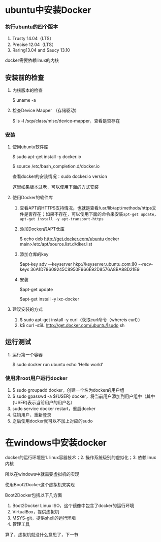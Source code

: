 # ubuntu中安装Docker

### 执行ubuntu的四个版本

1. Trusty 14.04（LTS）
2. Precise 12.04（LTS）
3. Raring13.04 and Saucy 13.10

docker需要依赖linux的内核

## 安装前的检查

1. 内核版本的检查

   $ uname -a

2. 检查Device Mapper （存储驱动）

   $ ls -l /sqs/class/misc/device-mapper，查看是否存在

### 安装

1. 使用ubuntu软件库

   $ sudo apt-get install -y docker.io 

   $ source /etc/bash_completion.d/docker.io

   查看docker的安装情况：sudo docker.io version

   这里如果版本过老，可以使用下面的方式安装

2. 使用Docker的软件库

   1. 查看APT的HTTPS支持情况，也就是查看/usr/lib/apt/methods/https文件是否存在；如果不存在，可以使用下面的命令来安装`apt-get update`，`apt-get install -y apt-transport-https`

   2. 添加Docker的APT仓库

      $ echo deb http://get.docker.com/ubuntu docker main>/etc/apt/source.list.d/dker.list

   3. 添加仓库的key

      $apt-key adv --keyserver hkp://keyserver.ubuntu.com:80 --recv-keys 36A1D78609245C8950F966E92D8576A8BA88D21E9

   4. 安装

      $apt-get update

      $apt-get install -y lxc-docker

3. 建议安装的方式

   1. $ sudo apt-get install -y curl（获取curl命令（whereis curl））
   2. k$ curl -sSL http://get.docker.com/ubuntu/|sudo sh

## 运行测试

1. 运行第一个容器

   $ sudo docker run ubuntu echo 'Hello world'

### 使用非root用户运行docker

1. $ sudo groupadd docker，创建一个名为docker的用户组
2. $ sudo gpasswd -a ${USER} docker，将当前用户添加到用户组中（其中{USER}表示当前用户的用户名）
3. sudo service docker restart，重启docker
4. 注销用户，重新登录
5. 之后使用docker就可以不加上对应的sudo





# 在windows中安装docker

docker的运行环境是1. linux容器技术；2. 操作系统级别的虚拟化；3. 依赖linux内核

所以在windows中就需要虚拟机的实现

使用Boot2Docker这个虚拟机来实现

Boot2Docker包括以下几方面

1. Boot2Docker Linux ISO，这个镜像中包含了docker的运行环境
2. VirtualBox，提供虚拟机
3. MSYS-git，提供shell的运行环境
4. 管理工具

算了，虚拟机就没什么意思了，下一节





